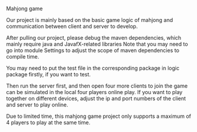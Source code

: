 Mahjong game

Our project is mainly based on the basic game logic of mahjong and communication between client and server to develop.

After pulling our project, please debug the maven dependencies, which mainly require java and JavafX-related libraries
Note that you may need to go into module Settings to adjust the scope of maven dependencies to compile time.

You may need to put the test file in the corresponding package in logic package firstly, if you want to test.

Then run the server first, and then open four more clients to join the game can be simulated in the local four players online play.
If you want to play together on different devices, adjust the ip and port numbers of the client and server to play online.

Due to limited time, this mahjong game project only supports a maximum of 4 players to play at the same time.
